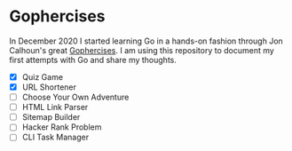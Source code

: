 # Gophercises 

In December 2020 I started learning Go in a hands-on fashion through Jon Calhoun's great [Gophercises](https://courses.calhoun.io/courses/cor_gophercises). 
I am using this repository to document my first attempts with Go and share my thoughts.


- [x] Quiz Game
- [x] URL Shortener
- [ ] Choose Your Own Adventure
- [ ] HTML Link Parser
- [ ] Sitemap Builder
- [ ] Hacker Rank Problem
- [ ] CLI Task Manager